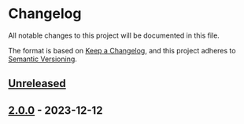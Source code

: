 # Changelog

All notable changes to this project will be documented in this file.

The format is based on [Keep a Changelog](https://keepachangelog.com/en/1.1.0/), and this project adheres
to [Semantic Versioning](https://semver.org/spec/v2.0.0.html).

## [Unreleased]

[Unreleased]: https://github.com/rjdverse/rjd3stl/compare/v2.0.0...HEAD

## [2.0.0] - 2023-12-12

[2.0.0]: https://github.com/rjdverse/rjd3stl/releases/tag/v2.0.0
